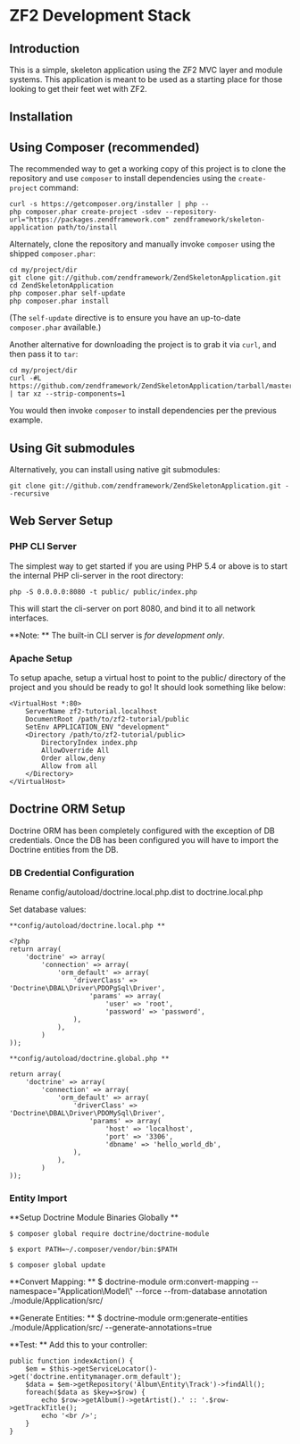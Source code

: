 ZF2 Development Stack
=====================

Introduction
------------
This is a simple, skeleton application using the ZF2 MVC layer and module
systems. This application is meant to be used as a starting place for those
looking to get their feet wet with ZF2.

Installation
------------

Using Composer (recommended)
----------------------------
The recommended way to get a working copy of this project is to clone the repository
and use `composer` to install dependencies using the `create-project` command:

    curl -s https://getcomposer.org/installer | php --
    php composer.phar create-project -sdev --repository-url="https://packages.zendframework.com" zendframework/skeleton-application path/to/install

Alternately, clone the repository and manually invoke `composer` using the shipped
`composer.phar`:

    cd my/project/dir
    git clone git://github.com/zendframework/ZendSkeletonApplication.git
    cd ZendSkeletonApplication
    php composer.phar self-update
    php composer.phar install

(The `self-update` directive is to ensure you have an up-to-date `composer.phar`
available.)

Another alternative for downloading the project is to grab it via `curl`, and
then pass it to `tar`:

    cd my/project/dir
    curl -#L https://github.com/zendframework/ZendSkeletonApplication/tarball/master | tar xz --strip-components=1

You would then invoke `composer` to install dependencies per the previous
example.

Using Git submodules
--------------------
Alternatively, you can install using native git submodules:

    git clone git://github.com/zendframework/ZendSkeletonApplication.git --recursive

Web Server Setup
----------------

### PHP CLI Server

The simplest way to get started if you are using PHP 5.4 or above is to start the internal PHP cli-server in the root directory:

    php -S 0.0.0.0:8080 -t public/ public/index.php

This will start the cli-server on port 8080, and bind it to all network
interfaces.

**Note: ** The built-in CLI server is *for development only*.

### Apache Setup

To setup apache, setup a virtual host to point to the public/ directory of the
project and you should be ready to go! It should look something like below:

    <VirtualHost *:80>
        ServerName zf2-tutorial.localhost
        DocumentRoot /path/to/zf2-tutorial/public
        SetEnv APPLICATION_ENV "development"
        <Directory /path/to/zf2-tutorial/public>
            DirectoryIndex index.php
            AllowOverride All
            Order allow,deny
            Allow from all
        </Directory>
    </VirtualHost>

Doctrine ORM Setup
------------------

Doctrine ORM has been completely configured with the exception of DB credentials. Once the DB has been configured you will have to import the 
Doctrine entities from the DB.  

### DB Credential Configuration

Rename config/autoload/doctrine.local.php.dist to doctrine.local.php

Set database values: 

    **config/autoload/doctrine.local.php **

    <?php
    return array(
        'doctrine' => array(
            'connection' => array(
                'orm_default' => array(
                    'driverClass' => 'Doctrine\DBAL\Driver\PDOPgSql\Driver',
                        'params' => array(
                            'user' => 'root',
                            'password' => 'password',
                    ),
                ),
            )
    ));

    **config/autoload/doctrine.global.php **

    return array(
        'doctrine' => array(
            'connection' => array(
                'orm_default' => array(
                    'driverClass' => 'Doctrine\DBAL\Driver\PDOMySql\Driver',
                        'params' => array(
                            'host' => 'localhost',
                            'port' => '3306',
                            'dbname' => 'hello_world_db',
                    ),
                ),
            )
    ));

### Entity Import

**Setup Doctrine Module Binaries Globally **
 
    $ composer global require doctrine/doctrine-module

    $ export PATH=~/.composer/vendor/bin:$PATH

    $ composer global update

**Convert Mapping: **
    $ doctrine-module orm:convert-mapping --namespace="Application\\Model\\" --force  --from-database annotation ./module/Application/src/

**Generate Entities: **
    $ doctrine-module orm:generate-entities ./module/Application/src/ --generate-annotations=true

**Test: ** Add this to your controller:

    public function indexAction() {
        $em = $this->getServiceLocator()->get('doctrine.entitymanager.orm_default');
        $data = $em->getRepository('Album\Entity\Track')->findAll();
        foreach($data as $key=>$row) {
            echo $row->getAlbum()->getArtist().' :: '.$row->getTrackTitle();
            echo '<br />';
        }
    }
